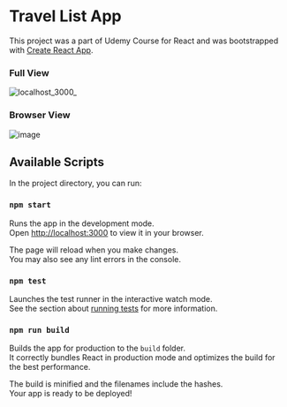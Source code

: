 # Travel List App

This project was a part of Udemy Course for React and was bootstrapped with [Create React App](https://github.com/facebook/create-react-app).

### Full View
![localhost_3000_](https://github.com/jaikr24/Travel-List/assets/87568222/97874f55-44f7-44d6-8776-06293df7f34f)

### Browser View
![image](https://github.com/jaikr24/Travel-List/assets/87568222/82301e82-83d3-4685-864f-f176105ad45d)


## Available Scripts

In the project directory, you can run:

### `npm start`

Runs the app in the development mode.\
Open [http://localhost:3000](http://localhost:3000) to view it in your browser.

The page will reload when you make changes.\
You may also see any lint errors in the console.

### `npm test`

Launches the test runner in the interactive watch mode.\
See the section about [running tests](https://facebook.github.io/create-react-app/docs/running-tests) for more information.

### `npm run build`

Builds the app for production to the `build` folder.\
It correctly bundles React in production mode and optimizes the build for the best performance.

The build is minified and the filenames include the hashes.\
Your app is ready to be deployed!
